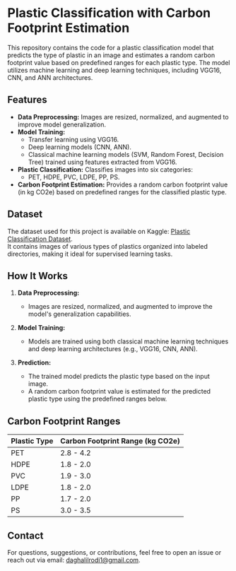 # Plastic Classification with Carbon Footprint Estimation

This repository contains the code for a plastic classification model that predicts the type of plastic in an image and estimates a random carbon footprint value based on predefined ranges for each plastic type. The model utilizes machine learning and deep learning techniques, including VGG16, CNN, and ANN architectures.

## Features

- **Data Preprocessing:** Images are resized, normalized, and augmented to improve model generalization.
- **Model Training:**
  - Transfer learning using VGG16.
  - Deep learning models (CNN, ANN).
  - Classical machine learning models (SVM, Random Forest, Decision Tree) trained using features extracted from VGG16.
- **Plastic Classification:** Classifies images into six categories:
  - PET, HDPE, PVC, LDPE, PP, PS.
- **Carbon Footprint Estimation:** Provides a random carbon footprint value (in kg CO2e) based on predefined ranges for the classified plastic type.

## Dataset

The dataset used for this project is available on Kaggle: [Plastic Classification Dataset](https://www.kaggle.com/datasets/hallrod/plastic-classification-dataset).  
It contains images of various types of plastics organized into labeled directories, making it ideal for supervised learning tasks.

## How It Works

1. **Data Preprocessing:** 
   - Images are resized, normalized, and augmented to improve the model's generalization capabilities.
   
2. **Model Training:** 
   - Models are trained using both classical machine learning techniques and deep learning architectures (e.g., VGG16, CNN, ANN).
   
3. **Prediction:** 
   - The trained model predicts the plastic type based on the input image.
   - A random carbon footprint value is estimated for the predicted plastic type using the predefined ranges below.

## Carbon Footprint Ranges

| Plastic Type | Carbon Footprint Range (kg CO2e) |
|--------------|----------------------------------|
| PET          | 2.8 - 4.2                        |
| HDPE         | 1.8 - 2.0                        |
| PVC          | 1.9 - 3.0                        |
| LDPE         | 1.8 - 2.0                        |
| PP           | 1.7 - 2.0                        |
| PS           | 3.0 - 3.5                        |

## Contact

For questions, suggestions, or contributions, feel free to open an issue or reach out via email: [daghalilrodi1@gmail.com](mailto:daghalilrodi1@gmail.com).
